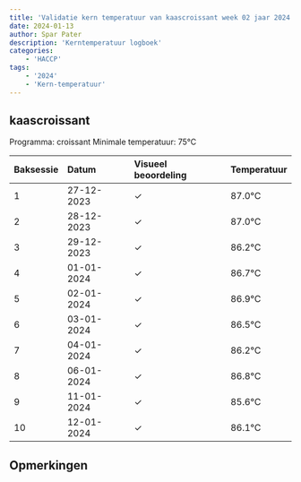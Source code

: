```yaml
---
title: 'Validatie kern temperatuur van kaascroissant week 02 jaar 2024'
date: 2024-01-13
author: Spar Pater
description: 'Kerntemperatuur logboek'
categories:
    - 'HACCP'
tags:
    - '2024'
    - 'Kern-temperatuur'
---
```


## kaascroissant

Programma: croissant
Minimale temperatuur: 75°C

| Baksessie | Datum | Visueel beoordeling | Temperatuur |
|:---|:---|:---|:---|
| 1 | 27-12-2023 | &check; | 87.0°C |
| 2 | 28-12-2023 | &check; | 87.0°C |
| 3 | 29-12-2023 | &check; | 86.2°C |
| 4 | 01-01-2024 | &check; | 86.7°C |
| 5 | 02-01-2024 | &check; | 86.9°C |
| 6 | 03-01-2024 | &check; | 86.5°C |
| 7 | 04-01-2024 | &check; | 86.2°C |
| 8 | 06-01-2024 | &check; | 86.8°C |
| 9 | 11-01-2024 | &check; | 85.6°C |
| 10 | 12-01-2024 | &check; | 86.1°C |

## Opmerkingen



